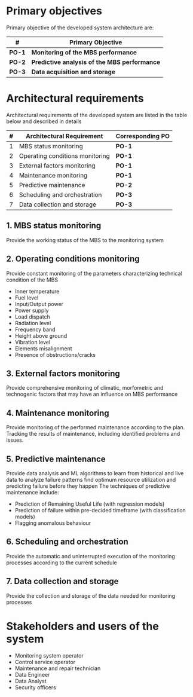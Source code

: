 # Primary objectives

Primary objective  of the developed system architecture are:

| # | Primary Objective |
| --- | --- |
| **PO-1**| **Monitoring of the MBS performance** |
| **PO-2** | **Predictive analysis of the MBS performance** |
| **PO-3** | **Data acquisition and storage**|

# Architectural requirements

Architectural requirements of the developed system are listed in the table below and described in details 

| # | Architectural Requirement | Corresponding PO |
| --- | --- | --- |
| 1 | MBS status monitoring | **PO-1**|
| 2 | Operating conditions monitoring | **PO-1** |
| 3 | External factors monitoring | **PO-1** |
| 4 | Maintenance monitoring | **PO-1** |
| 5 | Predictive maintenance | **PO-2** |
| 6 | Scheduling and orchestration | **PO-3** |
| 7 | Data collection and storage| **PO-3** |


## 1. MBS status monitoring

Provide the working status of the MBS to the monitoring system

## 2. Operating conditions monitoring

Provide constant monitoring of the parameters characterizing technical condition of the MBS
- Inner temperature
- Fuel level
- Input/Output power
- Power supply
- Load dispatch
- Radiation level
- Frequency band
- Height above ground
- Vibration level
- Elements misalignment
- Presence of obstructions/cracks

## 3. External factors monitoring

Provide comprehensive monitoring of climatic, morfometric and technogenic factors that may have an influence on MBS performance

## 4. Maintenance monitoring

Provide monitoring of the performed maintenance according to the plan. Tracking the results of maintenance, including identified problems and issues.

## 5. Predictive maintenance

Provide data analysis and ML algorithms to learn from historical and live data to analyze failure patterns find optimum resource utilization and predicting failure before they happen
The techniques of predictive maintenance include:
- Prediction of Remaining Useful Life (with regression models)
- Prediction of failure within pre-decided timeframe (with classification models)
- Flagging anomalous behaviour

## 6. Scheduling and orchestration

Provide the automatic and uninterrupted execution of the monitoring processes according to the current schedule 

## 7. Data collection and storage

Provide the collection and storage of the data needed for monitoring processes

# Stakeholders and users of the system
- Monitoring system operator
- Control service operator
- Maintenance and repair technician
- Data Engineer
- Data Analyst
- Security officers
